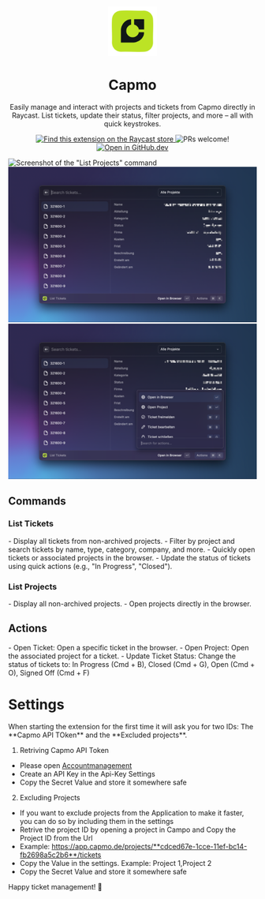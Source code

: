 <div align="center">
  <img
    src="./assets/extension-icon.png"
    width="100"
  />
  <h1>
    Capmo
  </h1>
Easily manage and interact with projects and tickets from Capmo directly in Raycast. List tickets, update their status, filter projects, and more – all with quick keystrokes.

<p>
    <a href="https://www.raycast.com/sven/microsoft-teams">
      <img src="https://img.shields.io/badge/Raycast-Store-red.svg"
        alt="Find this extension on the Raycast store"
      />
    </a>
    <img
      src="https://img.shields.io/badge/PRs-welcome-brightgreen.svg"
      alt="PRs welcome!"
    />
    <a href="https://github.dev/raycast/extensions/extensions/microsoft-teams">
      <img src="https://img.shields.io/badge/Open_in-GitHub.dev-red.svg"
        alt="Open in GitHub.dev"
      />
    </a>
  </p>
</div>

![Screenshot of the "List Projects" command](/screenshots/screenshot_3.png)
![Screenshot of the "List Tickets" command](extensions/capmo_api/assets/screenshots/screenshot_1.png)
![Actions in the "List Tickets" command](extensions/capmo_api/assets/screenshots/screenshot_2.png)

 <h2>
Commands
  </h2>
 <h3>
List Tickets
  </h3>
- Display all tickets from non-archived projects.
- Filter by project and search tickets by name, type, category, company, and more.
- Quickly open tickets or associated projects in the browser.
- Update the status of tickets using quick actions (e.g., "In Progress", "Closed").
 <h3>
List Projects
  </h3>
- Display all non-archived projects.
- Open projects directly in the browser.

 <h2>
Actions
  </h2>
- Open Ticket: Open a specific ticket in the browser.
- Open Project: Open the associated project for a ticket.
- Update Ticket Status: Change the status of tickets to: In Progress (Cmd + B), Closed (Cmd + G), Open (Cmd + O), Signed Off (Cmd + F)

 <h1>
 Settings
  </h1>
When starting the extension for the first time it will ask you for two IDs: The **Capmo API TOken** and the **Excluded projects**.

1. Retriving Capmo API Token
- Please open [Accountmanagement](https://app.capmo.de/account/general)
- Create an API Key in the Api-Key Settings
- Copy the Secret Value and store it somewhere safe

2. Excluding Projects
- If you want to exclude projects from the Application to make it faster, you can do so by including them in the settings
- Retrive the project ID by opening a project in Campo and Copy the Project ID from the Url
- Example: https://app.capmo.de/projects/**cdced67e-1cce-11ef-bc14-fb2698a5c2b6**/tickets
- Copy the Value in the settings. Example: Project 1,Project 2
- Copy the Secret Value and store it somewhere safe


Happy ticket management! 🎉

